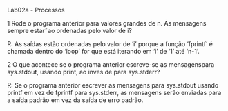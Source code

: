 Lab02a - Processos

1 Rode o programa anterior para valores grandes de n. As mensagens sempre estar˜ao ordenadas pelo valor de i?

R: As saídas estão ordenadas pelo valor de ‘i’ porque a função ‘fprintf’ é chamada dentro do ‘loop’ for que está iterando em ‘i’ de ‘1’ até ‘n-1’.

2 O que acontece se o programa anterior escreve-se as mensagenspara sys.stdout, usando print, ao inves de para sys.stderr?

R: Se o programa anterior escrever as mensagens para sys.stdout usando printf em vez de fprintf para sys.stderr, as mensagens serão enviadas para a saída padrão em vez da saída de erro padrão.
